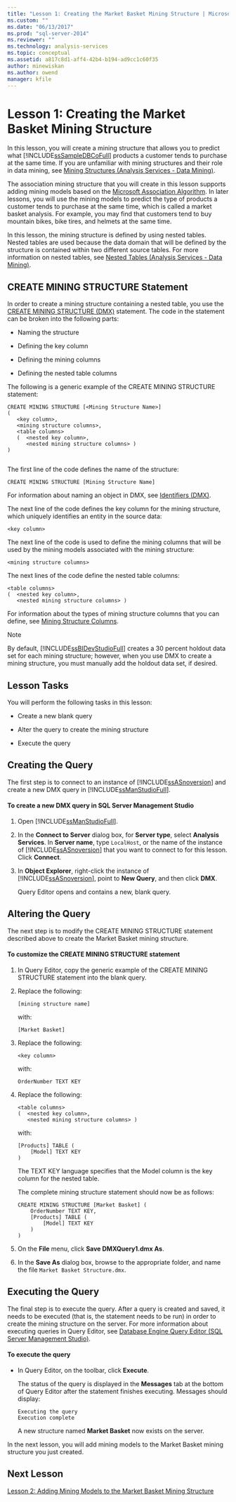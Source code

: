 ```yaml
---
title: "Lesson 1: Creating the Market Basket Mining Structure | Microsoft Docs"
ms.custom: ""
ms.date: "06/13/2017"
ms.prod: "sql-server-2014"
ms.reviewer: ""
ms.technology: analysis-services
ms.topic: conceptual
ms.assetid: a817c8d1-aff4-42b4-b194-ad9cc1c60f35
author: minewiskan
ms.author: owend
manager: kfile
---
```

# Lesson 1: Creating the Market Basket Mining Structure
  In this lesson, you will create a mining structure that allows you to predict what [!INCLUDE[ssSampleDBCoFull](../includes/sssampledbcofull-md.md)] products a customer tends to purchase at the same time. If you are unfamiliar with mining structures and their role in data mining, see [Mining Structures &#40;Analysis Services - Data Mining&#41;](../../2014/analysis-services/data-mining/mining-structures-analysis-services-data-mining.md).  
  
 The association mining structure that you will create in this lesson supports adding mining models based on the [Microsoft Association Algorithm](../../2014/analysis-services/data-mining/microsoft-association-algorithm.md). In later lessons, you will use the mining models to predict the type of products a customer tends to purchase at the same time, which is called a market basket analysis. For example, you may find that customers tend to buy mountain bikes, bike tires, and helmets at the same time.  
  
 In this lesson, the mining structure is defined by using nested tables. Nested tables are used because the data domain that will be defined by the structure is contained within two different source tables. For more information on nested tables, see [Nested Tables &#40;Analysis Services - Data Mining&#41;](../../2014/analysis-services/data-mining/nested-tables-analysis-services-data-mining.md).  
  
## CREATE MINING STRUCTURE Statement  
 In order to create a mining structure containing a nested table, you use the [CREATE MINING STRUCTURE &#40;DMX&#41;](/sql/dmx/create-mining-structure-dmx) statement. The code in the statement can be broken into the following parts:  
  
-   Naming the structure  
  
-   Defining the key column  
  
-   Defining the mining columns  
  
-   Defining the nested table columns  
  
 The following is a generic example of the CREATE MINING STRUCTURE statement:  
  
```  
CREATE MINING STRUCTURE [<Mining Structure Name>]  
(  
   <key column>,  
   <mining structure columns>,  
   <table columns>  
   (  <nested key column>,  
      <nested mining structure columns> )  
)  
  
```  
  
 The first line of the code defines the name of the structure:  
  
```  
CREATE MINING STRUCTURE [Mining Structure Name]  
```  
  
 For information about naming an object in DMX, see [Identifiers &#40;DMX&#41;](/sql/dmx/identifiers-dmx).  
  
 The next line of the code defines the key column for the mining structure, which uniquely identifies an entity in the source data:  
  
```  
<key column>  
```  
  
 The next line of the code is used to define the mining columns that will be used by the mining models associated with the mining structure:  
  
```  
<mining structure columns>  
```  
  
 The next lines of the code define the nested table columns:  
  
```  
<table columns>  
(  <nested key column>,  
   <nested mining structure columns> )  
```  
  
 For information about the types of mining structure columns that you can define, see [Mining Structure Columns](../../2014/analysis-services/data-mining/mining-structure-columns.md).  
  
> [!NOTE]  
>  By default, [!INCLUDE[ssBIDevStudioFull](../includes/ssbidevstudiofull-md.md)] creates a 30 percent holdout data set for each mining structure; however, when you use DMX to create a mining structure, you must manually add the holdout data set, if desired.  
  
## Lesson Tasks  
 You will perform the following tasks in this lesson:  
  
-   Create a new blank query  
  
-   Alter the query to create the mining structure  
  
-   Execute the query  
  
## Creating the Query  
 The first step is to connect to an instance of [!INCLUDE[ssASnoversion](../includes/ssasnoversion-md.md)] and create a new DMX query in [!INCLUDE[ssManStudioFull](../includes/ssmanstudiofull-md.md)].  
  
#### To create a new DMX query in SQL Server Management Studio  
  
1.  Open [!INCLUDE[ssManStudioFull](../includes/ssmanstudiofull-md.md)].  
  
2.  In the **Connect to Server** dialog box, for **Server type**, select **Analysis Services**. In **Server name**, type `LocalHost`, or the name of the instance of [!INCLUDE[ssASnoversion](../includes/ssasnoversion-md.md)] that you want to connect to for this lesson. Click **Connect**.  
  
3.  In **Object Explorer**, right-click the instance of [!INCLUDE[ssASnoversion](../includes/ssasnoversion-md.md)], point to **New Query**, and then click **DMX**.  
  
     Query Editor opens and contains a new, blank query.  
  
## Altering the Query  
 The next step is to modify the CREATE MINING STRUCTURE statement described above to create the Market Basket mining structure.  
  
#### To customize the CREATE MINING STRUCTURE statement  
  
1.  In Query Editor, copy the generic example of the CREATE MINING STRUCTURE statement into the blank query.  
  
2.  Replace the following:  
  
    ```  
    [mining structure name]   
    ```  
  
     with:  
  
    ```  
    [Market Basket]  
    ```  
  
3.  Replace the following:  
  
    ```  
    <key column>  
    ```  
  
     with:  
  
    ```  
    OrderNumber TEXT KEY  
    ```  
  
4.  Replace the following:  
  
    ```  
    <table columns>  
    (  <nested key column>,  
       <nested mining structure columns> )  
    ```  
  
     with:  
  
    ```  
    [Products] TABLE (  
        [Model] TEXT KEY  
    )  
    ```  
  
     The TEXT KEY language specifies that the Model column is the key column for the nested table.  
  
     The complete mining structure statement should now be as follows:  
  
    ```  
    CREATE MINING STRUCTURE [Market Basket] (  
        OrderNumber TEXT KEY,  
        [Products] TABLE (  
            [Model] TEXT KEY  
        )  
    )  
    ```  
  
5.  On the **File** menu, click **Save DMXQuery1.dmx As**.  
  
6.  In the **Save As** dialog box, browse to the appropriate folder, and name the file `Market Basket Structure.dmx`.  
  
## Executing the Query  
 The final step is to execute the query. After a query is created and saved, it needs to be executed (that is, the statement needs to be run) in order to create the mining structure on the server. For more information about executing queries in Query Editor, see [Database Engine Query Editor &#40;SQL Server Management Studio&#41;](../relational-databases/scripting/database-engine-query-editor-sql-server-management-studio.md).  
  
#### To execute the query  
  
-   In Query Editor, on the toolbar, click **Execute**.  
  
     The status of the query is displayed in the **Messages** tab at the bottom of Query Editor after the statement finishes executing. Messages should display:  
  
    ```  
    Executing the query   
    Execution complete  
    ```  
  
     A new structure named **Market Basket** now exists on the server.  
  
 In the next lesson, you will add mining models to the Market Basket mining structure you just created.  
  
## Next Lesson  
 [Lesson 2: Adding Mining Models to the Market Basket Mining Structure](../../2014/tutorials/lesson-2-adding-mining-models-to-the-market-basket-mining-structure.md)  
  
  
